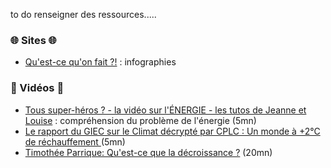 to do renseigner des ressources.....

### 🌐 Sites 🌐
- [Qu'est-ce qu'on fait ?!](https://www.qqf.fr/) : infographies

### 🎥 Vidéos 🎥
- [Tous super-héros ? - la vidéo sur l'ÉNERGIE - les tutos de Jeanne et Louise](https://invidious.fdn.fr//watch?v=HN8mcSKh_bk) : compréhension du problème de l'énergie (5mn)
- [Le rapport du GIEC sur le Climat décrypté par CPLC : Un monde à +2°C de réchauffement
](https://invidious.fdn.fr//watch?v=tk-QuMCbw2I&feature=youtu.be) (5mn)
- [Timothée Parrique: Qu'est-ce que la décroissance ?](https://invidious.fdn.fr/watch?v=GdtMPjs4Dc0) (20mn)

